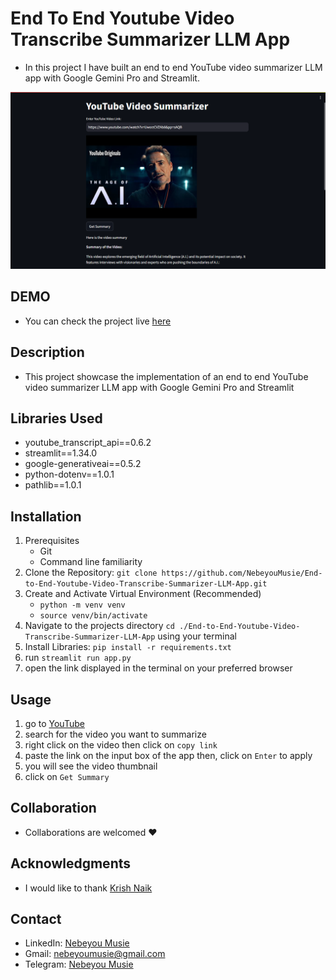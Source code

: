 # End To End Youtube Video Transcribe Summarizer LLM App
 - In this project I have built an end to end YouTube video summarizer LLM app with Google Gemini Pro and Streamlit.

![YouTube video Summarizer Image](./images/youtube_summarizer.png)

## DEMO
 - You can check the project live [here](https://8513-01hwj8ynshjz7spkr595x77ec2.cloudspaces.litng.ai/)

## Description
 - This project showcase the implementation of an end to end YouTube video summarizer LLM app with Google Gemini Pro and Streamlit

## Libraries Used
 - youtube_transcript_api==0.6.2
 - streamlit==1.34.0
 - google-generativeai==0.5.2
 - python-dotenv==1.0.1
 - pathlib==1.0.1

## Installation
 1. Prerequisites
    - Git
    - Command line familiarity
 2. Clone the Repository: `git clone https://github.com/NebeyouMusie/End-to-End-Youtube-Video-Transcribe-Summarizer-LLM-App.git`
 3. Create and Activate Virtual Environment (Recommended)
    - `python -m venv venv`
    - `source venv/bin/activate`
 4. Navigate to the projects directory `cd ./End-to-End-Youtube-Video-Transcribe-Summarizer-LLM-App` using your terminal
 5. Install Libraries: `pip install -r requirements.txt`
 6. run `streamlit run app.py`
 7. open the link displayed in the terminal on your preferred browser

## Usage
1. go to [YouTube](https://www.youtube.com)
2. search for the video you want to summarize
3. right click on the video then click on `copy link`
4. paste the link on the input box of the app then, click on `Enter` to apply
5. you will see the video thumbnail
6. click on `Get Summary`

## Collaboration
- Collaborations are welcomed ❤️

## Acknowledgments
 - I would like to thank [Krish Naik](https://www.youtube.com/@krishnaik06)
   
## Contact
 - LinkedIn: [Nebeyou Musie](https://www.linkedin.com/in/nebeyou-musie)
 - Gmail: nebeyoumusie@gmail.com
 - Telegram: [Nebeyou Musie](https://t.me/NebeyouMusie)



